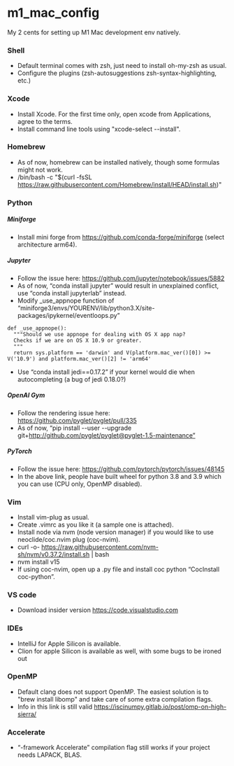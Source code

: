 # m1_mac_config
My 2 cents for setting up M1 Mac development env natively.

### Shell
- Default terminal comes with zsh, just need to install oh-my-zsh as usual.
- Configure the plugins (zsh-autosuggestions zsh-syntax-highlighting, etc.)


### Xcode
- Install Xcode. For the first time only, open xcode from Applications, agree to the terms.
- Install command line tools using "xcode-select --install".


### Homebrew
- As of now, homebrew can be installed natively, though some formulas might not work.
- /bin/bash -c "$(curl -fsSL https://raw.githubusercontent.com/Homebrew/install/HEAD/install.sh)"


### Python
##### Miniforge
- Install mini forge from https://github.com/conda-forge/miniforge (select architecture arm64).
##### Jupyter
- Follow the issue here: https://github.com/jupyter/notebook/issues/5882
- As of now, “conda install jupyter” would result in unexplained conflict, use “conda install jupyterlab” instead.
- Modify _use_appnope function of “miniforge3/envs/YOURENV/lib/python3.X/site-packages/ipykernel/eventloops.py”
```
def _use_appnope():
  """Should we use appnope for dealing with OS X app nap?
  Checks if we are on OS X 10.9 or greater.
  """
  return sys.platform == 'darwin' and V(platform.mac_ver()[0]) >= V('10.9') and platform.mac_ver()[2] != 'arm64'
```
- Use “conda install jedi==0.17.2” if your kernel would die when autocompleting (a bug of jedi 0.18.0?)
##### OpenAI Gym
- Follow the rendering issue here: https://github.com/pyglet/pyglet/pull/335
- As of now, “pip install --user --upgrade git+http://github.com/pyglet/pyglet@pyglet-1.5-maintenance”
##### PyTorch
- Follow the issue here: https://github.com/pytorch/pytorch/issues/48145
- In the above link, people have built wheel for python 3.8 and 3.9 which you can use (CPU only, OpenMP disabled).


### Vim
- Install vim-plug as usual.
- Create .vimrc as you like it (a sample one is attached).
- Install node via nvm (node version manager) if you would like to use neoclide/coc.nvim plug (coc-nvim).
- curl -o- https://raw.githubusercontent.com/nvm-sh/nvm/v0.37.2/install.sh | bash
- nvm install v15
- If using coc-nvim, open up a .py file and install coc python “CocInstall coc-python”.


### VS code
- Download insider version https://code.visualstudio.com


### IDEs
- IntelliJ for Apple Silicon is available.
- Clion for apple Silicon is available as well, with some bugs to be ironed out


### OpenMP
- Default clang does not support OpenMP. The easiest solution is to "brew install libomp" and take care of some extra compilation flags.
- Info in this link is still valid https://iscinumpy.gitlab.io/post/omp-on-high-sierra/


### Accelerate
- “-framework Accelerate” compilation flag still works if your project needs LAPACK, BLAS.

